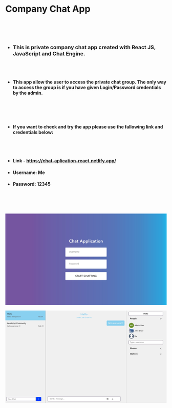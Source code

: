 # Company Chat App

</br>
</br>
</br>

- ### This is private company chat app created with React JS, JavaScript and Chat Engine.

</br>
</br>

- #### This app allow the user to access the private chat group. The only way to access the group is if you have given Login/Password credentials by the admin.

</br>
</br>
</br>

- #### If you want to check and try the app please use the fallowing link and credentials below:

</br>
</br>

- #### Link - https://chat-aplication-react.netlify.app/

* #### Username: Me

* #### Password: 12345

</br>
</br>
</br>

![login-image](./public/images/login-chat.jpg)

![login-image](./public/images/chat-page.jpg)
